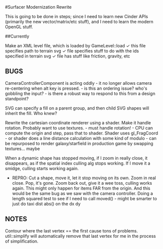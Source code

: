 #Surfacer Modernization Rewrite

This is going to be done in steps; since I need to learn new Cinder APIs (primarily the new vector/matrix/etc stuff), and I need to learn the modern OpenGL stuff.

##Currently

Make an XML level file, which is loaded by GameLevel::load
	✓ this file specifies path to terrain svg
	✓ file specifies stuff to do with the ids specified in terrain svg
	✓ file has stuff like friction, gravity, etc

## BUGS

CameraControllerComponent is acting oddly - it no longer allows camera re-centering when alt key is pressed.
	- is this an ordering issue? who's gobbling the input?
	- is there a robust way to respond to this from a design standpoint?

SVG can specify a fill on a parent group, and then child SVG shapes will inherit the fill. Who knew?

Rewrite the cartesian coordinate renderer using a shader. Make it handle rotation. Probably want to use textures.
	- must handle rotation!
	- CPU can compute the origin and step, pass that to shader. Shader uses gl_FragCoord - or shader does a line distance calculation with some kind of modulo
	- can be repurposed to render galaxy/starfield in production game by swapping textures... maybe

When a dynamic shape has stopped moving, if I zoom in really close, it disappears, as if the spatial index culling alg stops working. If I move it a smidge, culling starts working again.
- REPRO: Cut a shape, move it, let it stop moving on its own. Zoom in real close. Pop, it's gone. Zoom back out, give it a wee toss, culling works again.
	This might only happen for items FAR from the origin. And this would be the same bug as we saw with the camera controller. Doing a length squared test to see if I need to call moved() - might be smarter to just do taxi dist abs() on the dx dy

## NOTES
Contour where the last vertex == the first cause tons of problems. util::simplify will automatically remove that last vertex for me in the process of simplification.
